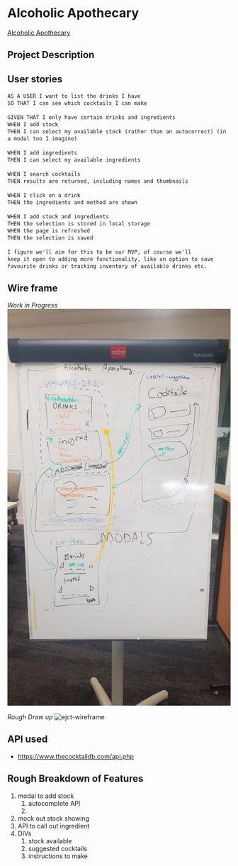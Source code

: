 # Alcoholic Apothecary
 
 [Alcoholic Apothecary](https://macoovacany.github.io/ejctAlcoholicApothecary/)


## Project Description

## User stories

```
AS A USER I want to list the drinks I have
SO THAT I can see which cocktails I can make

GIVEN THAT I only have certain drinks and ingredients
WHEN I add stock
THEN I can select my available stock (rather than an autocorrect) (in a modal too I imagine)

WHEN I add ingredients
THEN I can select my available ingredients

WHEN I search cocktails
THEN results are returned, including names and thumbnails

WHEN I click on a drink
THEN the ingredients and method are shown

WHEN I add stock and ingredients
THEN the selection is stored in local storage
WHEN the page is refreshed
THEN the selection is saved

I figure we'll aim for this to be our MVP, of course we'll
keep it open to adding more functionality, like an option to save 
favourite drinks or tracking inventory of available drinks etc.
```

## Wire frame

*Work in Progress*
![Work in Progress WireFrame](./design-documents/20210411_140402.jpg)

*Rough Draw up*
![ejct-wireframe](https://user-images.githubusercontent.com/78684306/115366176-3ce2d680-a204-11eb-8ec9-88010bc3c05a.jpg)


## API used

 * https://www.thecocktaildb.com/api.php


## Rough Breakdown of Features

1. modal to add stock
     1. autocomplete API
     2. 
1. mock out stock showing
2. API to call out ingredient
3. DIVs
    1. stock available
    2. suggested cocktails
    3. instructions to make

